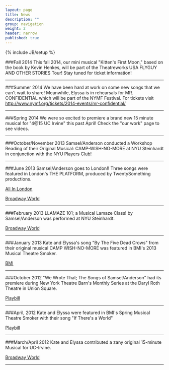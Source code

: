 ```yaml
---
layout: page
title: News
description: ""
group: navigation
weight: 2
header: narrow
published: true
---
```


{% include JB/setup %}

###Fall 2014
This fall 2014, our mini musical "Kitten's First Moon," based on the book by Kevin Henkes, will be part of the Theatreworks USA FLYGUY AND OTHER STORIES Tour! Stay tuned for ticket information!

***

###Summer 2014
We have been hard at work on some new songs that we can't wait to share! Meanwhile, Elyssa is in rehearsals for MR. CONFIDENTIAL which will be part of the NYMF Festival. For tickets visit http://www.nymf.org/tickets/2014-events/mr-confidential/

***

###Spring 2014
We were so excited to premiere a brand new 15 minute musical for "4@15 UC Irvine" this past April! Check the "our work" page to see videos.

***

###October/November 2013
Samsel/Anderson conducted a Workshop Reading of their Original Musical: CAMP-WISH-NO-MORE at NYU Steinhardt in conjunction with the NYU Players Club!

***

###June 2013
Samsel/Anderson goes to London!! Three songs were featured in London's THE PLATFORM, produced by TwentySomething productions.

[All In London](http://www.allinlondon.co.uk/whats-on.php?event=106396)

[Broadway World](http://westend.broadwayworld.com/article/SMASH-Composer-Drew-Gasparini-and-Twentysomething-to-Kick-Off-PLATFORM-LDN-Concert-Series-June-9-20130529)

***

###February 2013
LLAMAZE 101; a Musical Lamaze Class! by Samsel/Anderson was performed at NYU Steinhardt.

[Broadway World](http://broadwayworld.com/article/NYU-Steinhardts-415-Four-New-Fifteen-Minute-Musicals-Set-for-22-3-20130201)

***

###January 2013
Kate and Elyssa's song "By The Five Dead Crows" from their original musical CAMP WISH-NO-MORE was featured in BMI's 2013 Musical Theatre Smoker.

[BMI](http://www.bmi.com/photos/entry/559685)

***

###October 2012
"We Wrote That; The Songs of Samsel/Anderson" had its premiere during New York Theatre Barn's Monthly Series at the Daryl Roth Theatre in Union Square. 

[Playbill](http://www.playbill.com/news/article/171025-NYTB-Concert-to-Showcase-Songs-by-Elyssa-Samsel-Kate-Anderson-Julian-Blackmore-and-More)

***

###April, 2012
Kate and Elyssa were featured in BMI's Spring Musical Theatre Smoker with their song "If There's a World" 

[Playbill](http://www.playbill.com/news/article/165262-Amy-Justman-Donna-Vivino-Jason-Patrick-Sands-and-More-Will-Perform-at-BMIs-Smoker-Showcase)

***

###March/April 2012
Kate and Elyssa contributed a zany original 15-minute Musical for UC-Irvine.

[Broadway World](http://broadwayworld.com/article/415-4-NEW-15-MINUTE-MUSICALS-Set-for-Friday-Show-Include-WHO-WANTS-TO-BE-ADOPTED-Irving-CA-20120417)

***